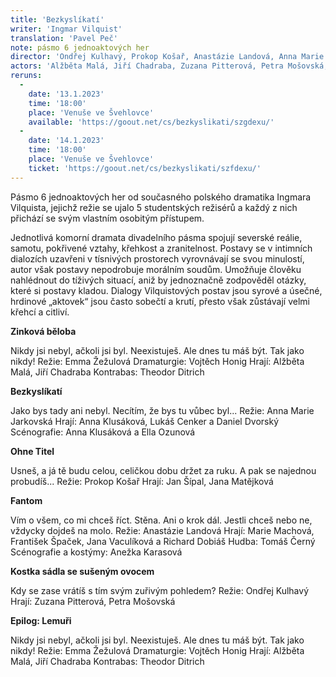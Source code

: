 ```yaml
---
title: 'Bezkyslíkatí'
writer: 'Ingmar Vilquist'
translation: 'Pavel Peč'
note: pásmo 6 jednoaktových her
director: 'Ondřej Kulhavý, Prokop Košař, Anastázie Landová, Anna Marie Jarkovská, Emma Žežulová'
actors: 'Alžběta Malá, Jiří Chadraba, Zuzana Pitterová, Petra Mošovská, Jan Šípal, Jana Matějková, Lukáš Cenker, Michael Rádl a Anna Klusáková, Marie Machová, Jana Vaculíková, Richard Dobiáš, Zbyněk Fric'
reruns:
  -
    date: '13.1.2023'
    time: '18:00'
    place: 'Venuše ve Švehlovce'
    available: 'https://goout.net/cs/bezkyslikati/szgdexu/'
  -  
    date: '14.1.2023'
    time: '18:00'
    place: 'Venuše ve Švehlovce'
    ticket: 'https://goout.net/cs/bezkyslikati/szfdexu/'
---
```

Pásmo 6 jednoaktových her od současného polského dramatika Ingmara Vilquista, jejichž režie se ujalo 5 studentských režisérů a každý z nich přichází se svým vlastním osobitým přístupem.

Jednotlivá komorní dramata divadelního pásma spojují severské reálie, samotu, pokřivené vztahy, křehkost a zranitelnost. Postavy se v intimních dialozích uzavřeni v tísnivých prostorech vyrovnávají se svou minulostí, autor však postavy nepodrobuje morálním soudům. Umožňuje člověku nahlédnout do tíživých situací, aniž by jednoznačně zodpověděl otázky, které si postavy kladou. Dialogy Vilquistových postav jsou syrové a úsečné, hrdinové „aktovek“ jsou často sobečtí a krutí, přesto však zůstávají velmi křehcí a citliví.


**Zinková běloba**

Nikdy jsi nebyl, ačkoli jsi byl. Neexistuješ. Ale dnes tu máš být. Tak jako nikdy!
Režie: Emma Žežulová
Dramaturgie: Vojtěch Honig
Hrají: Alžběta Malá, Jiří Chadraba
Kontrabas: Theodor Ditrich



**Bezkyslíkatí**

Jako bys tady ani nebyl. Necítím, že bys tu vůbec byl...
Režie: Anna Marie Jarkovská
Hrají: Anna Klusáková, Lukáš Cenker a Daniel Dvorský
Scénografie: Anna Klusáková a Ella Ozunová



**Ohne Titel**

Usneš, a já tě budu celou, celičkou dobu držet za ruku. A pak se najednou probudíš...
Režie: Prokop Košař
Hrají: Jan Šípal, Jana Matějková



**Fantom**

Vím o všem, co mi chceš říct. Stěna. Ani o krok dál. Jestli chceš nebo ne, vždycky dojdeš na molo.
Režie: Anastázie Landová
Hrají: Marie Machová, František Špaček, Jana Vaculíková a Richard Dobiáš
Hudba: Tomáš Černý
Scénografie a kostýmy: Anežka Karasová



**Kostka sádla se sušeným ovocem**

Kdy se zase vrátíš s tím svým zuřivým pohledem?
Režie: Ondřej Kulhavý
Hrají: Zuzana Pitterová, Petra Mošovská



**Epilog: Lemuři**

Nikdy jsi nebyl, ačkoli jsi byl. Neexistuješ. Ale dnes tu máš být. Tak jako nikdy!
Režie: Emma Žežulová
Dramaturgie: Vojtěch Honig
Hrají: Alžběta Malá, Jiří Chadraba
Kontrabas: Theodor Ditrich

